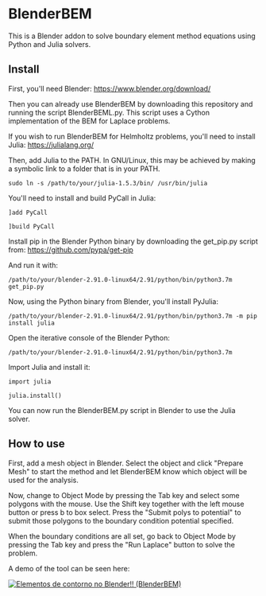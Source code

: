 # BlenderBEM
This is a Blender addon to solve boundary element method equations using Python and Julia solvers.

## Install
First, you'll need Blender: https://www.blender.org/download/

Then you can already use BlenderBEM by downloading this repository and running the script BlenderBEML.py. This script uses a Cython implementation of the BEM for Laplace problems.

If you wish to run BlenderBEM for Helmholtz problems, you'll need to install Julia: https://julialang.org/

Then, add Julia to the PATH. In GNU/Linux, this may be achieved by making a symbolic link to a folder that is in your PATH.

`sudo ln -s /path/to/your/julia-1.5.3/bin/ /usr/bin/julia`

You'll need to install and build PyCall in Julia:

`]add PyCall`

`]build PyCall`

Install pip in the Blender Python binary by downloading the get_pip.py script from: https://github.com/pypa/get-pip

And run it with:

`/path/to/your/blender-2.91.0-linux64/2.91/python/bin/python3.7m get_pip.py`

Now, using the Python binary from Blender, you'll install PyJulia:

`/path/to/your/blender-2.91.0-linux64/2.91/python/bin/python3.7m -m pip install julia`

Open the iterative console of the Blender Python:

`/path/to/your/blender-2.91.0-linux64/2.91/python/bin/python3.7m`

Import Julia and install it:

`import julia`

`julia.install()`

You can now run the BlenderBEM.py script in Blender to use the Julia solver. 


## How to use

First, add a mesh object in Blender. Select the object and click "Prepare Mesh" to start the method and let BlenderBEM know which object will be used for the analysis.

Now, change to Object Mode by pressing the Tab key and select some polygons with the mouse. Use the Shift key together with the left mouse button or press b to box select. Press the "Submit polys to potential" to submit those polygons to the boundary condition potential specified.

When the boundary conditions are all set, go back to Object Mode by pressing the Tab key and press the "Run Laplace" button to solve the problem. 

A demo of the tool can be seen here:

[![Elementos de contorno no Blender!! (BlenderBEM)](https://img.youtube.com/vi/WVS4Ix-wXA8/0.jpg)](https://www.youtube.com/watch?v=WVS4Ix-wXA8)
